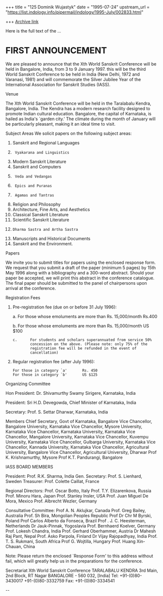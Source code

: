 +++
title = "125 Dominik Wujastyk"
date = "1995-07-24"
upstream_url = "https://list.indology.info/pipermail/indology/1995-July/002833.html"

+++
[Archive link](https://list.indology.info/pipermail/indology/1995-July/002833.html)

Here is the full text of the ...

FIRST ANNOUNCEMENT
==================

We are pleased to announce that the Xth World Sanskrit Conference will
be held in Bangalore, India, from 3 to 9 January 1997.  this will be the
third World Sanskrit Conference to be held in India  (New Delhi, 1972
and Varanasi, 1981) and will commemorate the Silver Jubilee Year of the
International Association for Sanskrit Studies (IASS).

Venue

The Xth World Sanskrit Conference will be held in the Taralabalu Kendra,
Bangalore, India. The Kendra has a modern research facility designed to
promote Indian cultural education. Bangalore, the capital of Karnataka,
is hailed as India's `garden city.'  The climate during the month of
January will be particularly pleasant, making it an ideal time to visit.

Subject Areas
We solicit papers on the following subject areas:

1.	Sanskrit and Regional Languages
2.      Vyakarana and Linguistics
3.	Modern Sanskrit Literature
4.	Sanskrit and Computers
5.      Veda and Vedangas
6.      Epics and Puranas
7.      Agamas and Tantras
8.	Religion and Philosophy
9.	Architecture, Fine Arts, and Aesthetics
10.	Classical Sanskrit Literature
11.	Scientific Sanskrit Literature
12.     Dharma Sastra and Artha Sastra
13.	Manuscripts and Historical Documents
14.	Sanskrit and the Environment.

Papers

We invite you to submit titles for papers using the enclosed response
form.  We request that you submit a draft of the paper (minimum 5 pages)
by 15th May 1996 along with a bibliography and a 300-word abstract.
Should your paper be accepted, we will print this abstract in the
conference catalogue.  The final paper should be submitted to the panel
of chairpersons upon arrival at the conference.

Registration Fees

1.	Pre-registration fee
	(due on or before 31 July 1996):

	a.	For those whose emoluments are more than Rs. 15,000/month		Rs.400

	b.	For those whose emoluments are more than Rs. 15,000/month		US $100

        c.      For students and scholars superannuated from service 50%
                concession on the above. (Please note: only 75% of the
                registration fee will be refunded in the event of
                cancellation)

2.	Regular registration fee (after July 1996):

        For those in category `a'       Rs. 450
        For those in category `b'       US $125

Organizing Committee

Hon President:	Dr. Shivamurthy Swamy
				Sirigere, Karnataka, India

President:		Sri H.D. Devegowda,
				Chief Minister of Karnataka, India

Secretary:		Prof. S. Settar
				Dharwar, Karnataka, India

Members
Chief Secretary,	Govt of Karnataka, Bangalore
Vice Chancellor,	Bangalore University, Karnataka
Vice Chancellor,	Mysore University, Karnataka
Vice Chancellor,	Karnataka University, Karnataka
Vice Chancellor,	Mangalore University, Karnataka
Vice Chancellor,	Kuvempu University, Karnataka
Vice Chancellor,	Gulbarga University, Karnataka
Vice Chancellor,	Kannada University, Karnataka
Vice Chancellor,	Agricultural University, Bangalore
Vice Chancellor,	Agricultural University, Dharwar
Prof K. Krishnamurthy, Mysore
Prof K.T. Pandurangi, Bangalore

IASS BOARD MEMBERS

President:		Prof. R.K. Sharma, India
Gen. Secretary:	Prof. S. Lienhard, Sweden
Treasurer:		Prof. Colette Caillat, France

Regional Directors:
Prof. Oscar Botto, Italy
Prof. T.Y. Elizarenkova, Russia
Prof. Minoru Hara, Japan
Prof. Stanley Insler, USA
Prof. Juan Miguel De Mora, Mexico
Prof. Albrecht Wezler, Germany

Consultative Committee:
Prof A. N. Aklujkar, Canada
Prof. Greg Bailey, Australia
Prof. Sh Bira, Mongolian Peoples Republic
Prof Dr Chr M Byrski, Poland
Prof Carlos Alberto da Fonseca, Brazil
Prof . J. C. Heesterman, Netherlands
Dr Jauk-Pinnak, Yogoslavia
Prof. Bernhaerd Koelver, Germany
Prof. Lokesh Chandra, India
Prof. Gerhard Oberhammer, Austria
Dr Mahesh Raj Pant, Nepal
Prof. Asko Parpola, Finland
Dr Vijay Rajopadhyay, India
Prof. T. S. Rukmani, South Africa
Prof G. Wojtilla, Hungary
Prof. Huang Xin-Chauan, China

Note: Please return the enclosed `Response Form' to this address without
fail, which will greatly help us in the preparations for the conference.

Secretariat
Xth World Sanskrit Conference
TARALABALU KENDRA
3rd Main, 2nd Block, RT Nagar
BANGALORE - 560 032, [India]
Tel:	 +91-(0)80-3430017
	 +91-(0)80-3332759
Fax: +91-(0)80-3334541


-- 






